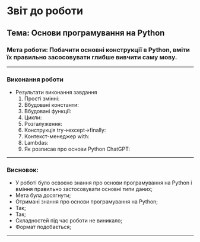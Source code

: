 # Звіт до роботи
## Тема: Основи програмування на Python
### Мета роботи: Побачити основні конструкції в Python, вміти їх правильно засосовувати глибше вивчити саму мову.

---
### Виконання роботи
* Результати виконання завдання
    1. Прості змінні:
    1. Вбудовані константи:
    1. Вбудовані функції:
    1. Цикли:
    1. Розгалуження: 
    1. Конструкція try->except->finally: 
    1. Контекст-менеджер with: 
    1. Lambdas:
    1. Як розписав про основи Python ChatGPT:
---
### Висновок:
- У роботі було освоєно знання про основи програмування на Python і вміння правильно застосовувати основні типи даних;
- Мета була досягнути;
- Отримані знання про основи програмування на Python;
- Так;
- Так;
- Складностей під час роботи не виникало;
- Формат подобається;
---